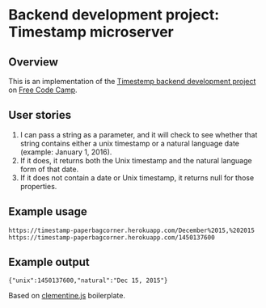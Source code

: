 # Backend development project: Timestamp microserver

## Overview

This is an implementation of the [Timestemp backend development project](http://www.freecodecamp.com/challenges/timestamp-microservice) on [Free Code Camp](http://www.freecodecamp.com).

## User stories

1. I can pass a string as a parameter, and it will check to see whether that string contains either a unix timestamp or a natural language date (example: January 1, 2016).
2. If it does, it returns both the Unix timestamp and the natural language form of that date.
3. If it does not contain a date or Unix timestamp, it returns null for those properties.

## Example usage

```
https://timestamp-paperbagcorner.herokuapp.com/December%2015,%202015
https://timestamp-paperbagcorner.herokuapp.com/1450137600
```

## Example output

```
{"unix":1450137600,"natural":"Dec 15, 2015"}
```

Based on [clementine.js](http://www.clementinejs.com) boilerplate.